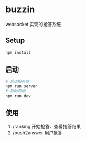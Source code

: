 # buzzin

websocket 实现的抢答系统

## Setup

```sh
npm install
```

## 启动

```sh
# 启动服务端
npm run server
# 启动前端
npm run dev
```

## 使用

1. /ranking 开始抢答、查看抢答结果
2. /push2answer 用户抢答
